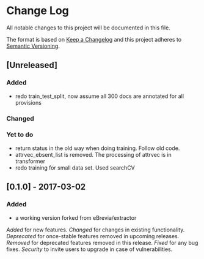 # Change Log

All notable changes to this project will be documented in this file.

The format is based on [Keep a Changelog](http://keepachangelog.com/)
and this project adheres to [Semantic Versioning](http://semver.org/).

## [Unreleased]
### Added
- redo train_test_split, now assume all 300 docs are annotated for all provisions

### Changed

### Yet to do
- return status in the old way when doing training.  Follow old code.
- attrvec_ebsent_list is removed.  The processing of attrvec is in transformer
- redo training for small data set.  Used searchCV

## [0.1.0] - 2017-03-02
### Added
- a working version forked from eBrevia/extractor


*Added* for new features.
*Changed* for changes in existing functionality.
*Deprecated* for once-stable features removed in upcoming releases.
*Removed* for deprecated features removed in this release.
*Fixed* for any bug fixes.
*Security* to invite users to upgrade in case of vulnerabilities.
